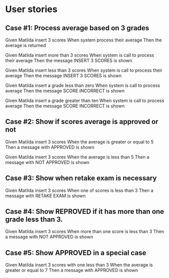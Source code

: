# User stories

## Case #1: Process average based on 3 grades
Given Matilda insert 3 scores
When system process their average
Then the average is returned

Given Matilda insert more than 3 scores
When system is call to process their average
Then the message INSERT 3 SCORES is shown

Given Matilda insert less than 3 scores
When system is call to process their average
Then the message INSERT 3 SCORES is shown

Given Matilda insert a grade less than zero
When system is call to process average
Then the message SCORE INCORRECT is shown

Given Matilda insert a grade greater than ten
When system is call to process average
Then the message SCORE INCORRECT is shown

## Case #2: Show if scores average is approved or not
Given Matilda insert 3 scores
When the average is greater or equal to 5
Then a message with APPROVED is shown

Given Matilda insert 3 scores
When the average is less than 5
Then a message with NOT APPROVED is shown

## Case #3: Show when retake exam is necessary
Given Matilda insert 3 scores
When one of scores is less than 3
Then a message with RETAKE EXAM is shown

## Case #4: Show REPROVED if it has more than one grade less than 3.
Given Matilda insert 3 scores
When more than one score is less than 3
Then a message with NOT APPROVED is shown

## Case #5: Show APPROVED in a special case
Given Matilda insert 3 scores with one less than 3
When the average is greater or equal to 7
Then a message with APPROVED is shown